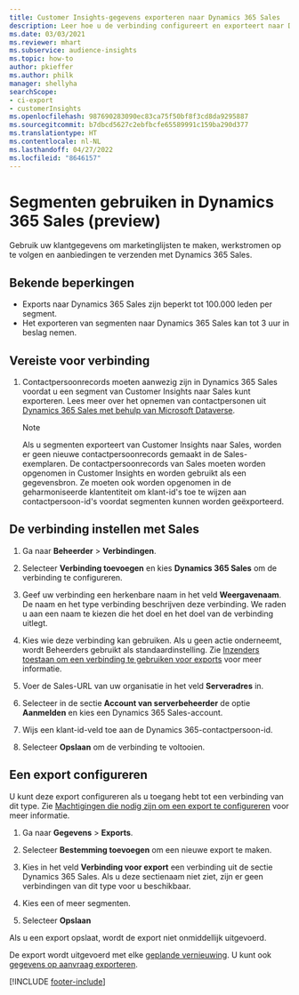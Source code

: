 ```yaml
---
title: Customer Insights-gegevens exporteren naar Dynamics 365 Sales
description: Leer hoe u de verbinding configureert en exporteert naar Dynamics 365 Sales.
ms.date: 03/03/2021
ms.reviewer: mhart
ms.subservice: audience-insights
ms.topic: how-to
author: pkieffer
ms.author: philk
manager: shellyha
searchScope:
- ci-export
- customerInsights
ms.openlocfilehash: 987690283090ec83ca75f50bf8f3cd8da9295887
ms.sourcegitcommit: b7dbcd5627c2ebfbcfe65589991c159ba290d377
ms.translationtype: HT
ms.contentlocale: nl-NL
ms.lasthandoff: 04/27/2022
ms.locfileid: "8646157"
---
```

# <a name="use-segments-in-dynamics-365-sales-preview"></a>Segmenten gebruiken in Dynamics 365 Sales (preview)



Gebruik uw klantgegevens om marketinglijsten te maken, werkstromen op te volgen en aanbiedingen te verzenden met Dynamics 365 Sales.

## <a name="known-limitations"></a>Bekende beperkingen

- Exports naar Dynamics 365 Sales zijn beperkt tot 100.000 leden per segment.
- Het exporteren van segmenten naar Dynamics 365 Sales kan tot 3 uur in beslag nemen. 

## <a name="prerequisite-for-connection"></a>Vereiste voor verbinding

1. Contactpersoonrecords moeten aanwezig zijn in Dynamics 365 Sales voordat u een segment van Customer Insights naar Sales kunt exporteren. Lees meer over het opnemen van contactpersonen uit [Dynamics 365 Sales met behulp van Microsoft Dataverse](connect-dataverse-managed-lake.md).

   > [!NOTE]
   > Als u segmenten exporteert van Customer Insights naar Sales, worden er geen nieuwe contactpersoonrecords gemaakt in de Sales-exemplaren. De contactpersoonrecords van Sales moeten worden opgenomen in Customer Insights en worden gebruikt als een gegevensbron. Ze moeten ook worden opgenomen in de geharmoniseerde klantentiteit om klant-id's toe te wijzen aan contactpersoon-id's voordat segmenten kunnen worden geëxporteerd.

## <a name="set-up-the-connection-to-sales"></a>De verbinding instellen met Sales

1. Ga naar **Beheerder** > **Verbindingen**.

1. Selecteer **Verbinding toevoegen** en kies **Dynamics 365 Sales** om de verbinding te configureren.

1. Geef uw verbinding een herkenbare naam in het veld **Weergavenaam**. De naam en het type verbinding beschrijven deze verbinding. We raden u aan een naam te kiezen die het doel en het doel van de verbinding uitlegt.

1. Kies wie deze verbinding kan gebruiken. Als u geen actie onderneemt, wordt Beheerders gebruikt als standaardinstelling. Zie [Inzenders toestaan om een verbinding te gebruiken voor exports](connections.md#allow-contributors-to-use-a-connection-for-exports) voor meer informatie.

1. Voer de Sales-URL van uw organisatie in het veld **Serveradres** in.

1. Selecteer in de sectie **Account van serverbeheerder** de optie **Aanmelden** en kies een Dynamics 365 Sales-account.

1. Wijs een klant-id-veld toe aan de Dynamics 365-contactpersoon-id.

1. Selecteer **Opslaan** om de verbinding te voltooien. 

## <a name="configure-an-export"></a>Een export configureren

U kunt deze export configureren als u toegang hebt tot een verbinding van dit type. Zie [Machtigingen die nodig zijn om een export te configureren](export-destinations.md#set-up-a-new-export) voor meer informatie.

1. Ga naar **Gegevens** > **Exports**.

1. Selecteer **Bestemming toevoegen** om een nieuwe export te maken.

1. Kies in het veld **Verbinding voor export** een verbinding uit de sectie Dynamics 365 Sales. Als u deze sectienaam niet ziet, zijn er geen verbindingen van dit type voor u beschikbaar.

1. Kies een of meer segmenten.

1. Selecteer **Opslaan**

Als u een export opslaat, wordt de export niet onmiddellijk uitgevoerd.

De export wordt uitgevoerd met elke [geplande vernieuwing](system.md#schedule-tab). U kunt ook [gegevens op aanvraag exporteren](export-destinations.md#run-exports-on-demand). 

[!INCLUDE [footer-include](includes/footer-banner.md)]
